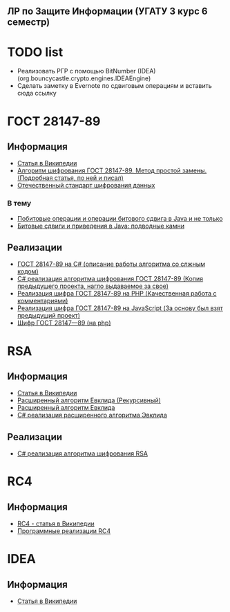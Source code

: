 ЛР по Защите Информации (УГАТУ 3 курс 6 семестр)
------------------------------------------------

# TODO list

* Реализовать РГР c помощью BitNumber (IDEA) (org.bouncycastle.crypto.engines.IDEAEngine)
* Сделать заметку в Evernote по сдвиговым операциям и вставить сюда ссылку


# ГОСТ 28147-89

## Информация

* [Статья в Википедии](http://ru.wikipedia.org/wiki/%D0%93%D0%9E%D0%A1%D0%A2_28147-89)
* [Алгоритм шифрования ГОСТ 28147-89. Метод простой замены. (Подробная статья, по ней и писал)](http://www.wasm.ru/wault/article/show/gost29147-89)
* [Отечественный стандарт шифрования данных](http://protect.htmlweb.ru/gost.htm)

### В тему

* [Побитовые операции и операции битового сдвига в Java и не только](http://habrahabr.ru/post/187606/)
* [Битовые сдвиги и приведения в Java: подводные камни](http://dark-barker.blogspot.ru/2012/03/bit-operations-java-pitfalls.html)

## Реализации

* [ГОСТ 28147-89 на C# (описание работы алгоритма со слжным кодом)](http://www.vr-online.ru/blog/gost-28147-89-na-c-4968)
* [C# реализация алгоритма шифрования ГОСТ 28147-89 (Копия предыдущего проекта, нагло выдаваемое за свое)](http://landrina.ru/development/c-realizaciya-algoritma-shifrovaniya-gost-28147-89/)
* [Реализация шифра ГОСТ 28147-89 на PHP (Качественная работа с комментариями)](http://intsystem.org/19/gost-28147-89-php/)
* [Реализация шифра ГОСТ 28147-89 на JavaScript (За основу был взят предыдущий проект)](https://github.com/Craager/crypto.lab)
* [Шифр ГОСТ 28147—89 (на php)](http://borlis.ru/blog/2009/06/15/%D1%88%D0%B8%D1%84%D1%80-%D0%B3%D0%BE%D1%81%D1%82-28147%E2%80%9489/)


# RSA

## Информация

* [Статья в Википедии](http://ru.wikipedia.org/wiki/RSA)
* [Расширенный алгоритм Евклида (Рекурсивный)](http://www.e-olimp.com/articles/18)
* [Расширенный алгоритм Евклида](http://algolist.manual.ru/maths/teornum/nod.php#4)
* [C# реализация расширенного алгоритма Эвклида](http://landrina.ru/development/c-realizaciya-rasshirennogo-algoritma-evklida)

## Реализации

* [C# реализация алгоритма шифрования RSA](http://landrina.ru/development/c-sharp-realizaciya-rsa/)


# RC4

## Информация

* [RC4 - статья в Википедии](http://ru.wikipedia.org/wiki/RC4)
* [Программные реализации RC4](http://ru.wikibooks.org/w/index.php?oldid=66041)


# IDEA

## Информация

* [Статья в Википедии](http://ru.wikipedia.org/wiki/IDEA)
